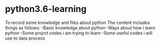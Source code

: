 # python3.6-learning
To record some knowledge and files about python
The content includes things as follows:
  -Basic knowledge about python
  -Ways about how i learn python
  -Some projrct codes i am trying to learn
  -Some useful codes i will use to data process
